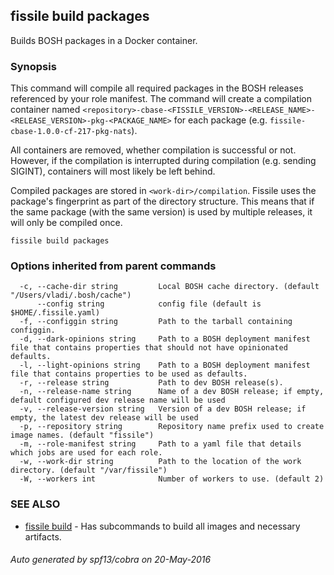 ## fissile build packages

Builds BOSH packages in a Docker container.

### Synopsis



This command will compile all required packages in the BOSH releases referenced by
your role manifest. The command will create a compilation container named 
`<repository>-cbase-<FISSILE_VERSION>-<RELEASE_NAME>-<RELEASE_VERSION>-pkg-<PACKAGE_NAME>` 
for each package (e.g. `fissile-cbase-1.0.0-cf-217-pkg-nats`). 

All containers are removed, whether compilation is successful or not. However, if 
the compilation is interrupted during compilation (e.g. sending SIGINT), containers 
will most likely be left behind.

Compiled packages are stored in `<work-dir>/compilation`. Fissile uses the 
package's fingerprint as part of the directory structure. This means that if the 
same package (with the same version) is used by multiple releases, it will only be 
compiled once.


```
fissile build packages
```

### Options inherited from parent commands

```
  -c, --cache-dir string         Local BOSH cache directory. (default "/Users/vladi/.bosh/cache")
      --config string            config file (default is $HOME/.fissile.yaml)
  -f, --configgin string         Path to the tarball containing configgin.
  -d, --dark-opinions string     Path to a BOSH deployment manifest file that contains properties that should not have opinionated defaults.
  -l, --light-opinions string    Path to a BOSH deployment manifest file that contains properties to be used as defaults.
  -r, --release string           Path to dev BOSH release(s).
  -n, --release-name string      Name of a dev BOSH release; if empty, default configured dev release name will be used
  -v, --release-version string   Version of a dev BOSH release; if empty, the latest dev release will be used
  -p, --repository string        Repository name prefix used to create image names. (default "fissile")
  -m, --role-manifest string     Path to a yaml file that details which jobs are used for each role.
  -w, --work-dir string          Path to the location of the work directory. (default "/var/fissile")
  -W, --workers int              Number of workers to use. (default 2)
```

### SEE ALSO
* [fissile build](fissile_build.md)	 - Has subcommands to build all images and necessary artifacts.

###### Auto generated by spf13/cobra on 20-May-2016
